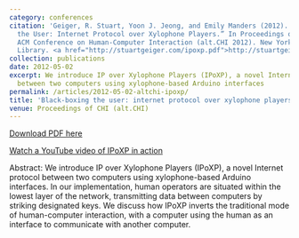 ```yaml
---
category: conferences
citation: 'Geiger, R. Stuart, Yoon J. Jeong, and Emily Manders (2012). “Black-Boxing
  the User: Internet Protocol over Xylophone Players.” In Proceedings of the 2012
  ACM Conference on Human-Computer Interaction (alt.CHI 2012). New York: ACM Digital
  Library. <a href="http://stuartgeiger.com/ipoxp.pdf">http://stuartgeiger.com/ipoxp.pdf</a>'
collection: publications
date: 2012-05-02
excerpt: We introduce IP over Xylophone Players (IPoXP), a novel Internet protocol
  between two computers using xylophone-based Arduino interfaces
permalink: /articles/2012-05-02-altchi-ipoxp/
title: 'Black-boxing the user: internet protocol over xylophone players (IPoXP)'
venue: Proceedings of CHI (alt.CHI)
---
```


[Download PDF here](http://stuartgeiger.com/ipoxp.pdf)

[Watch a YouTube video of IPoXP in action](https://www.youtube.com/watch?v=qCT7SisWh38)

Abstract: We introduce IP over Xylophone Players (IPoXP), a novel Internet protocol between two computers using xylophone-based Arduino interfaces. In our implementation, human operators are situated within the lowest layer of the network, transmitting data between computers by striking designated keys. We discuss how IPoXP inverts the traditional mode of human-computer interaction, with a computer using the human as an interface to communicate with another computer.